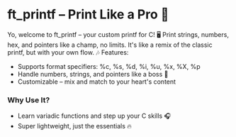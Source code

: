 # ft_printf – Print Like a Pro 🎤

Yo, welcome to ft_printf – your custom printf for C! 🖥️ Print strings, numbers, hex, and pointers like a champ, no limits. It's like a remix of the classic printf, but with your own flow. 🎶
Features:

- Supports format specifiers: %c, %s, %d, %i, %u, %x, %X, %p
- Handle numbers, strings, and pointers like a boss 💯
- Customizable – mix and match to your heart's content

### Why Use It?

- Learn variadic functions and step up your C skills 🎧
- Super lightweight, just the essentials 🔥
